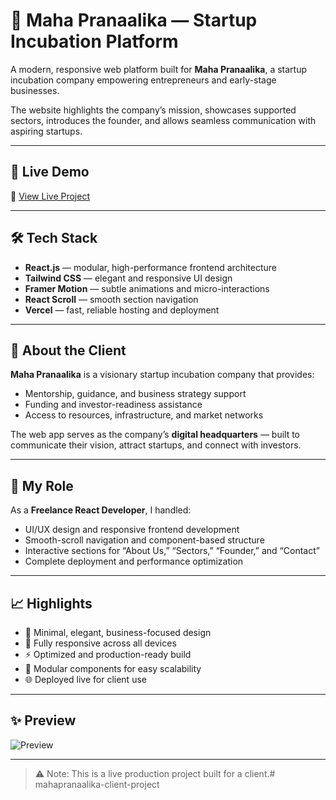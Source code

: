 # 🌱 Maha Pranaalika — Startup Incubation Platform

A modern, responsive web platform built for **Maha Pranaalika**, a startup incubation company empowering entrepreneurs and early-stage businesses.  

The website highlights the company’s mission, showcases supported sectors, introduces the founder, and allows seamless communication with aspiring startups.

---

## 🚀 Live Demo
🔗 [View Live Project](https://www.mahapranaalika.com)

---

## 🛠 Tech Stack
- **React.js** — modular, high-performance frontend architecture  
- **Tailwind CSS** — elegant and responsive UI design  
- **Framer Motion** — subtle animations and micro-interactions  
- **React Scroll** — smooth section navigation  
- **Vercel** — fast, reliable hosting and deployment  

---

## 💼 About the Client
**Maha Pranaalika** is a visionary startup incubation company that provides:
- Mentorship, guidance, and business strategy support  
- Funding and investor-readiness assistance  
- Access to resources, infrastructure, and market networks  

The web app serves as the company’s **digital headquarters** — built to communicate their vision, attract startups, and connect with investors.

---

## 🎯 My Role
As a **Freelance React Developer**, I handled:
- UI/UX design and responsive frontend development  
- Smooth-scroll navigation and component-based structure  
- Interactive sections for “About Us,” “Sectors,” “Founder,” and “Contact”  
- Complete deployment and performance optimization  

---

## 📈 Highlights
- 🎨 Minimal, elegant, business-focused design  
- 📱 Fully responsive across all devices  
- ⚡ Optimized and production-ready build  
- 🧩 Modular components for easy scalability  
- 🌐 Deployed live for client use  

---

## ✨ Preview
![Preview](screenshots/preview.png)

---

> ⚠ Note: This is a live production project built for a client.#   m a h a p r a n a a l i k a - c l i e n t - p r o j e c t  
 